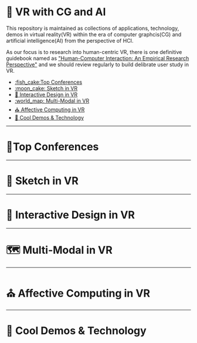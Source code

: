 <!-- omit in toc -->
# :robot: VR with CG and AI

This repository is maintained as collections of applications, technology, demos in virtual reality(VR) within the era of computer graphcis(CG) and artificial intelligence(AI) from the perspective of HCI.

As our focus is to research into human-centric VR, there is one definitive guidebook named as ["Human-Computer Interaction: An Empirical Research Perspective"](https://www.amazon.com/Human-Computer-Interaction-Empirical-Research-Perspective/dp/0124058655) and we should review regularly to build delibrate user study in VR.

- [:fish\_cake:Top Conferences](#fish_caketop-conferences)
- [:moon\_cake: Sketch in VR](#moon_cake-sketch-in-vr)
- [:compass: Interactive Design in VR](#compass-interactive-design-in-vr)
- [:world\_map: Multi-Modal in VR](#world_map-multi-modal-in-vr)
- [:church: Affective Computing in VR](#church-affective-computing-in-vr)
- [:beer: Cool Demos \& Technology](#beer-cool-demos--technology)


---
# :fish_cake:Top Conferences


---
# :moon_cake: Sketch in VR

---
# :compass: Interactive Design in VR

---
# :world_map: Multi-Modal in VR

---
# :church: Affective Computing in VR

---
# :beer: Cool Demos & Technology


